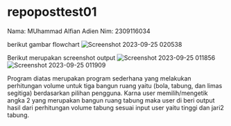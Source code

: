 # repoposttest01
Nama: MUhammad Alfian Adien
Nim: 2309116034

berikut gambar flowchart
![Screenshot 2023-09-25 020538](https://github.com/mhdalfian/repoposttest01/assets/144761136/5584d4c6-b2c7-42d7-ad2d-0b50f9b07af2)

Berikut merupakan screenshot output
![Screenshot 2023-09-25 011856](https://github.com/mhdalfian/repoposttest01/assets/144761136/648e13f5-c65f-46f9-8a1e-73f5e5975ee9)
![Screenshot 2023-09-25 011909](https://github.com/mhdalfian/repoposttest01/assets/144761136/913bbcbb-dcc1-4dd2-8d07-82c91091d0ec)

Program diatas merupakan program sederhana yang melakukan perhitungan volume untuk tiga bangun ruang yaitu (bola, tabung, dan limas segitiga) berdasarkan pilihan pengguna. Karna user memilih/mengetik angka 2 yang merupakan bangun ruang tabung maka user di beri output hasil dari perhitungan volume tabung sesuai input user yaitu tinggi dan jari2 tabung.

